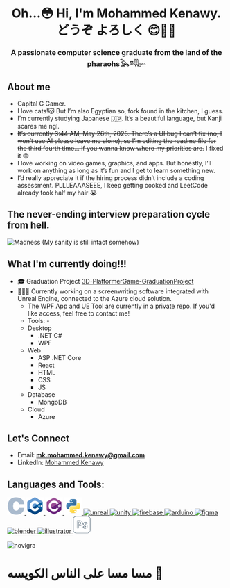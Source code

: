 <h1 align="center">Oh...😳 Hi, I'm Mohammed Kenawy. どうぞ よろしく 😊🌠🐢</h1>
<h3 align="center">A passionate computer science graduate from the land of the pharaohs𓅂𓎼𓇌𓊪𓏏</h3>

## About me
- Capital G Gamer.
- I love cats!🐱 But I’m also Egyptian so, fork found in the kitchen, I guess.
- I’m currently studying Japanese 🇯🇵. It’s a beautiful language, but Kanji scares me ngl.
- ~~It’s currently 3:44 AM, May 26th, 2025. There’s a UI bug I can’t fix (no, I won’t use AI please leave me alone), so I’m editing the readme file for the ~~third~~ fourth time... if you wanna know where my priorities are.~~ I fixed it 😊
- I love working on video games, graphics, and apps. But honestly, I’ll work on anything as long as it’s fun and I get to learn something new.
- I’d really appreciate it if the hiring process didn’t include a coding assessment. PLLLEAAASEEE, I keep getting cooked and LeetCode already took half my hair 😭

## The never-ending interview preparation cycle from hell.
![Madness](https://github.com/user-attachments/assets/2e50227a-fdb9-48bb-9e50-ccf1cadbf561)
(My sanity is still intact somehow)


## What I'm currently doing!!!
- 🎓 Graduation Project [3D-PlatformerGame-GraduationProject](https://github.com/Novigra/3D-PlatformerGame-GraduationProject)
- 🧙🏼‍♂️ Currently working on a screenwriting software integrated with Unreal Engine, connected to the Azure cloud solution.
  - The WPF App and UE Tool are currently in a private repo. If you'd like access, feel free to contact me!
  - Tools: -
  - Desktop
    - .NET C#
    - WPF
  - Web
    - ASP .NET Core
    - React
    - HTML
    - CSS
    - JS
  - Database
    - MongoDB
  - Cloud
    - Azure

## Let's Connect
- Email: **mk.mohammed.kenawy@gmail.com**
- LinkedIn: [Mohammed Kenawy](https://www.linkedin.com/in/mohammed-kenawy-eg/)


## Languages and Tools:
<p align="left"> <a href="https://www.cprogramming.com/" target="_blank" rel="noreferrer"> <img src="https://raw.githubusercontent.com/devicons/devicon/master/icons/c/c-original.svg" alt="c" width="40" height="40"/> </a> <a href="https://www.w3schools.com/cpp/" target="_blank" rel="noreferrer"> <img src="https://raw.githubusercontent.com/devicons/devicon/master/icons/cplusplus/cplusplus-original.svg" alt="cplusplus" width="40" height="40"/> </a> <a href="https://www.w3schools.com/cs/" target="_blank" rel="noreferrer"> <img src="https://raw.githubusercontent.com/devicons/devicon/master/icons/csharp/csharp-original.svg" alt="csharp" width="40" height="40"/> </a> <a href="https://www.python.org" target="_blank" rel="noreferrer"> <img src="https://raw.githubusercontent.com/devicons/devicon/master/icons/python/python-original.svg" alt="python" width="40" height="40"/> </a> <a href="https://unrealengine.com/" target="_blank" rel="noreferrer"> <img src="https://raw.githubusercontent.com/kenangundogan/fontisto/036b7eca71aab1bef8e6a0518f7329f13ed62f6b/icons/svg/brand/unreal-engine.svg" alt="unreal" width="40" height="40"/> </a> <a href="https://unity.com/" target="_blank" rel="noreferrer"> <img src="https://www.vectorlogo.zone/logos/unity3d/unity3d-icon.svg" alt="unity" width="40" height="40"/> </a> <a href="https://firebase.google.com/" target="_blank" rel="noreferrer"> <img src="https://www.vectorlogo.zone/logos/firebase/firebase-icon.svg" alt="firebase" width="40" height="40"/> </a> <a href="https://www.arduino.cc/" target="_blank" rel="noreferrer"> <img src="https://cdn.worldvectorlogo.com/logos/arduino-1.svg" alt="arduino" width="40" height="40"/> </a> <a href="https://www.figma.com/" target="_blank" rel="noreferrer"> <img src="https://www.vectorlogo.zone/logos/figma/figma-icon.svg" alt="figma" width="40" height="40"/> </a> <a href="https://www.blender.org/" target="_blank" rel="noreferrer"> <img src="https://download.blender.org/branding/community/blender_community_badge_white.svg" alt="blender" width="40" height="40"/> </a> <a href="https://www.adobe.com/in/products/illustrator.html" target="_blank" rel="noreferrer"> <img src="https://www.vectorlogo.zone/logos/adobe_illustrator/adobe_illustrator-icon.svg" alt="illustrator" width="40" height="40"/> </a> <a href="https://www.photoshop.com/en" target="_blank" rel="noreferrer"> <img src="https://raw.githubusercontent.com/devicons/devicon/master/icons/photoshop/photoshop-line.svg" alt="photoshop" width="40" height="40"/> </a>   </p>

<p><img align="center" src="https://github-readme-stats.vercel.app/api/top-langs?username=novigra&show_icons=true&locale=en&layout=compact" alt="novigra" /></p>

# مسا مسا على الناس الكويسه 🌝
